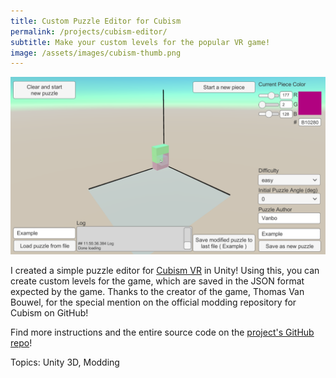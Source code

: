 ```yaml
---
title: Custom Puzzle Editor for Cubism
permalink: /projects/cubism-editor/
subtitle: Make your custom levels for the popular VR game!
image: /assets/images/cubism-thumb.png
---
```



![Cubism Editor Screenshot](https://raw.githubusercontent.com/DevPika/cubismvr-level-editor/master/Images/Screenshot1.png)


I created a simple puzzle editor for [Cubism VR][game] in Unity! Using this, you can create custom levels for the game, which are saved in the JSON format expected by the game. Thanks to the creator of the game, Thomas Van Bouwel, for the special mention on the official modding repository for Cubism on GitHub!

Find more instructions and the entire source code on the [project's GitHub repo][repo]!

Topics: Unity 3D, Modding

[repo]: https://github.com/DevPika/cubismvr-level-editor
[game]: https://www.cubism-vr.com/
